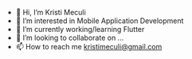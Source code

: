 - 👋 Hi, I’m Kristi Meculi
- 👀 I’m interested in Mobile Application Development
- 🌱 I’m currently working/learning Flutter
- 💞️ I’m looking to collaborate on ...
- 📫 How to reach me kristimeculi@gmail.com

<!---
kristimeculi/kristimeculi is a ✨ special ✨ repository because its `README.md` (this file) appears on your GitHub profile.
You can click the Preview link to take a look at your changes.
--->
